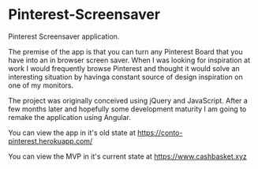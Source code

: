 # Pinterest-Screensaver
 
 Pinterest Screensaver application.
 
 The premise of the app is that you can turn any Pinterest Board that you have into an in browser screen saver. When I was looking for inspiration at work I would frequently browse Pinterest and thought it would solve an interesting situation by havinga constant source of design inspiration on one of my monitors.
 
 The project was originally conceived using jQuery and JavaScript. After a few months later and hopefully some development maturity I am going to remake the application using Angular.
 
 You can view the app in it's old state at https://conto-pinterest.herokuapp.com/
 
 
 You can view the MVP in it's current state at https://www.cashbasket.xyz